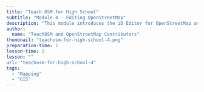 ```yaml
---
title: "Teach OSM for High School"
subtitle: "Module 4 - Editing OpenStreetMap"
description: "This module introduces the iD Editor for OpenStreetMap and how to use it to create and maintain geographic data on the OpenStreetMap platform"
author:
  name: "TeachOSM and OpenStreetMap Contributors"
thumbnail: "teachosm-for-high-school-4.png"
preparation-time: 1
lesson-time: 2
lesson: ""
url: "teachosm-for-high-school-4"
tags:
  - "Mapping"
  - "GIS"
---
```

